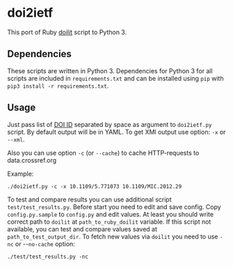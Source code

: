 # doi2ietf

This port of Ruby [doilit](https://github.com/cabo/kramdown-rfc2629/blob/master/bin/doilit) script to Python 3.

## Dependencies
These scripts are written in Python 3.
Dependencies for Python 3 for all scripts are
included in `requirements.txt` and can be installed
using `pip` with `pip3 install -r requirements.txt`.

## Usage

Just pass list of [DOI ID](https://dx.doi.org/) separated by space as argument to `doi2ietf.py` script.
By default output will be in YAML. To get XMl output use option: `-x` or `--xml`.

Also you can use option `-c` (or `--cache`) to cache HTTP-requests to data.crossref.org

Example:

`./doi2ietf.py -c -x 10.1109/5.771073 10.1109/MIC.2012.29`

To test and compare results you can use additional script `test/test_results.py`.
Before start you need to edit and save config. Copy `config.py.sample` to `config.py` and edit values. At least you should write correct path to `doilit` at `path_to_ruby_doilit` variable. If this script not available, you can test and compare values saved at `path_to_test_output_dir`. To fetch new values via `doilit` you need to use `-nc` or --`no-cache` option:
 
`./test/test_results.py -nc`
